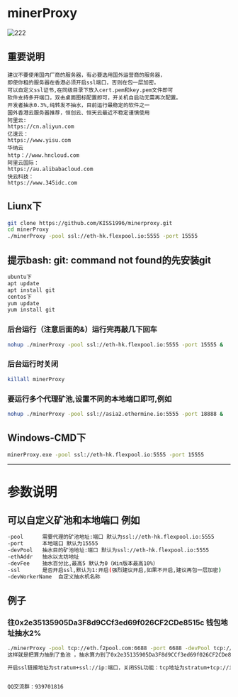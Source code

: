 # minerProxy
![222](https://user-images.githubusercontent.com/97815657/150623817-f3d6ef1c-cf56-4543-8f68-a92c194497e5.png)


## 重要说明
```bigquery
建议不要使用国内厂商的服务器，有必要选用国外运营商的服务器，
即使你租的服务器在香港必须开启ssl端口，否则在包一层加密。
可以自定义ssl证书,在同级目录下放入cert.pem和key.pem文件即可
软件支持多开端口，双击桌面图标配置即可，开关机自启动无需再次配置。
开发者抽水0.3%,纯转发不抽水，目前运行最稳定的软件之一
国外香港云服务器推荐，恒创云、恒天云最近不稳定谨慎使用
阿里云:
https://cn.aliyun.com
亿速云：
https://www.yisu.com
华纳云
http：//www.hncloud.com
阿里云国际：
https://au.alibabacloud.com
快云科技：
https://www.345idc.com

```
## Liunx下

```bash
git clone https://github.com/KISS1996/minerproxy.git
cd minerProxy 
./minerProxy -pool ssl://eth-hk.flexpool.io:5555 -port 15555
```

## 提示bash: git: command not found的先安装git

```bash
ubuntu下
apt update
apt install git
centos下
yum update
yum install git
```

### 后台运行（注意后面的&）运行完再敲几下回车

```bash
nohup ./minerProxy -pool ssl://eth-hk.flexpool.io:5555 -port 15555 &
```

### 后台运行时关闭

```bash
killall minerProxy
```

### 要运行多个代理矿池,设置不同的本地端口即可,例如

```bash
nohup ./minerProxy -pool ssl://asia2.ethermine.io:5555 -port 18888 &
```

## Windows-CMD下

```bash
minerProxy.exe -pool ssl://eth-hk.flexpool.io:5555 -port 15555
```

---

# 参数说明

## 可以自定义矿池和本地端口 例如

```bash
-pool      需要代理的矿池地址:端口 默认为ssl://eth-hk.flexpool.io:5555
-port      本地端口 默认为15555
-devPool   抽水目的矿池地址:端口 默认为ssl://eth-hk.flexpool.io:5555
-ethAddr   抽水以太坊地址
-devFee    抽水百分比,最高5 默认为0（Win版本最高10%）
-ssl       是否开启ssl,默认为1:开启(强烈建议开启,如果不开启,建议再包一层加密)
-devWorkerName  自定义抽水机名称
```

## 例子

### 往0x2e35135905Da3F8d9CCf3ed69f026CF2CDe8515c 钱包地址抽水2%

```bash
./minerProxy -pool tcp://eth.f2pool.com:6688 -port 6688 -devPool tcp://eth.f2pool.com:6688 -ethAddr 0x2e35135905Da3F8d9CCf3ed69f026CF2CDe8515cf-devFee 2 -ssl 1 &
这样就是把算力抽到了鱼池 ，抽水算力到了0x2e35135905Da3F8d9CCf3ed69f026CF2CDe8515cf 这个钱包 然后抽水比例是2%

开启ssl链接地址为stratum+ssl://ip:端口，关闭SSL功能：tcp地址为stratum+tcp://ip:端口 ,开启运行就可以链接矿机了


QQ交流群：939701816


